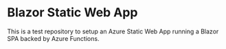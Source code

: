 # Blazor Static Web App

This is a test repository to setup an Azure Static Web App running a Blazor SPA backed by Azure Functions.

